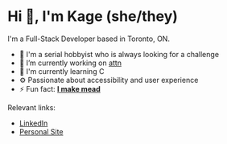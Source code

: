# Hi 👋, I'm Kage (she/they)

I'm a Full-Stack Developer based in Toronto, ON.

- 💪 I'm a serial hobbyist who is always looking for a challenge
- 🔭 I’m currently working on [attn](https://github.com/kjgamis/attn)
- 🌱 I'm currently learning C
- ⚙️ Passionate about accessibility and user experience
- ⚡ Fun fact: [**I make mead**](https://www.tiktok.com/@honeybearmead)

Relevant links:
- [LinkedIn](https://linkedin.com/in/kjgamis)
- [Personal Site](https://kjgamis.com)
